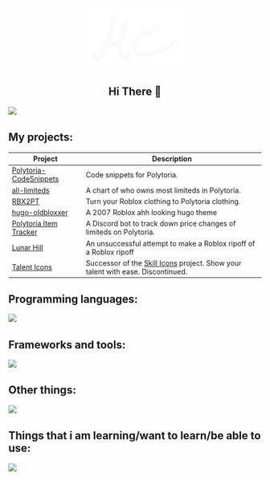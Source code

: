 <p align="center">
  <img src="https://raw.githubusercontent.com/MakroCoded/MakroCoded/refs/heads/main/mc_logo.svg" width=200>
  <h2 align="center">Hi There 👋</h2>
  <a href="https://u8views.com/github/MakroCoded"><img src="https://u8views.com/api/v1/github/profiles/126889064/views/day-week-month-total-count.svg"></a>
</p>

## My projects:

|Project|Description|
|-|-|
|[Polytoria-CodeSnippets](https://github.com/MakroCoded/Polytoria-CodeSnippets)|Code snippets for Polytoria.|
|[all-limiteds](https://github.com/MakroCoded/all-limiteds)|A chart of who owns most limiteds in Polytoria.|
|[RBX2PT](https://github.com/MakroCoded/RBX2PT-web)|Turn your Roblox clothing to Polytoria clothing.|
|[hugo-oldbloxxer](https://github.com/MakroCoded/hugo-oldbloxxer)|A 2007 Roblox ahh looking hugo theme|
|[Polytoria Item Tracker](https://github.com/MakroCoded/polytoria-item-tracker)|A Discord bot to track down price changes of limiteds on Polytoria.|
|[Lunar Hill](https://github.com/lunar-hill)|An unsuccessful attempt to make a Roblox ripoff of a Roblox ripoff|
|[Talent Icons](https://github.com/MakroCoded/talent-icons)|Successor of the [Skill Icons](https://github.com/tandpfun/skill-icons) project. Show your talent with ease. Discontinued.|

## Programming languages:

![](https://go-skill-icons.vercel.app/api/icons?i=cs,go,js,lua,php,py,ts)

## Frameworks and tools:

![](https://go-skill-icons.vercel.app/api/icons?i=alpinejs,bootstrap,express,flask,hugo,laravel,sass,tailwind)

## Other things:

![](https://go-skill-icons.vercel.app/api/icons?i=blender,figma,sketchup,nixos)

## Things that i am learning/want to learn/be able to use:

![](https://go-skill-icons.vercel.app/api/icons?i=angular,defold,godot,haskell,k8s,million,neovim,react)

